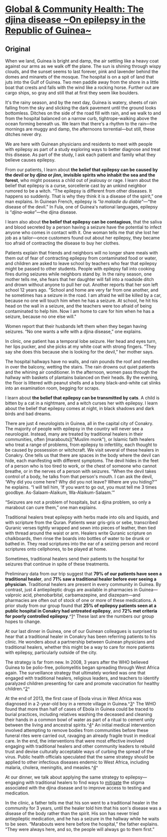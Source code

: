<!--
Filename: 	2019-04-08.md
Project: 	/Users/shume/Developer/physician/Neurol/GaCH
Author: 	shumez <https://github.com/shumez>
Created: 	2019-04-09 16:53:7
Modified: 	2019-04-09 17:55:45
-----
Copyright (c) 2019 shumez
-->

# [Global & Community Health: The djina disease ~On epilepsy in the Republic of Guinea~][2019AnandP]




## Original

When we land, Guinea is bright and damp, the air settling like a heavy coat against our arms as we walk off the plane. The sun is shining through wispy clouds, and the sunset seems to last forever, pink and lavender behind the domes and minarets of the mosque. The hospital is on a spit of land that juts into the Gulf of Guinea. Two men paddle away from the shore in a little boat that crests and falls with the wind like a rocking horse. Further out are cargo ships, so gray and still that at first they seem like boulders.

It's the rainy season, and by the next day, Guinea is watery, sheets of rain falling from the sky and slicking the dark pavement until the ground looks bottomless. Ditches on the side of the road fill with rain, and we walk to and from the hospital balanced on a narrow curb, tightrope-walking above the ocean forming beneath us. We learn that there's a rhythm to the rain—the mornings are muggy and damp, the afternoons torrential—but still, these ditches never dry.

We are here with Guinean physicians and residents to meet with people with epilepsy as part of a study exploring ways to better diagnose and treat this disease. As part of the study, I ask each patient and family what they believe causes epilepsy.

From our patients, I learn about **the belief that epilepsy can be caused by the devil or by *djina* or *jinn*, invisible spirits who inhabit the sea and the forest**, who might possess a child out of jealousy or rage. I learn about the belief that epilepsy is a curse, sorcellerie cast by an unkind neighbor rumored to be a witch. “The epilepsy is different from other diseases. It happens so suddenly. That is why they think it is a disease of the spirit,” one man explains. In Guinean French, epilepsy is “*la maladie du diable*”—“the disease of the devil.” In Fula, one of Guinea's national languages, epilepsy is “*djina-wake*”—the djina disease.

I learn also about **the belief that epilepsy can be contagious**, that the saliva and blood secreted by a person having a seizure have the potential to infect anyone who comes in contact with it. One woman tells me that she lost her job as a tailor—once customers found out about her epilepsy, they became too afraid of contracting the disease to buy her clothes.

Patients explain that friends and neighbors will no longer share meals with them out of fear of contracting epilepsy from contaminated food or water, and children are asked to leave school by teachers who fear that epilepsy might be passed to other students. People with epilepsy fall into cooking fires during seizures while neighbors stand by. In the rainy season, one mother tells me, she fears that her daughter will fall into a roadside ditch and drown without anyone to pull her out. Another reports that her son left school 12 years ago. "School and home are very far from one another, and he sometimes has a seizure in the road. I am afraid he will be killed by a car, because no one will touch him when he has a seizure. At school, he hit his head on the wall in a seizure, and the teachers were too afraid of being contaminated to help him. Now I am home to care for him when he has a seizure, because no one else will."

Women report that their husbands left them when they began having seizures. “No one wants a wife with a djina disease,” one explains.

In clinic, one patient has a temporal lobe seizure. Her head and eyes turn, her lips pucker, and she picks at my white coat with strong fingers. “They say she does this because she is looking for the devil,” her mother says.

The hospital hallways have no walls, and rain pounds the roof and needles in over the balcony, wetting the stairs. The rain drowns out quiet patients and the whining air conditioner. In the afternoon, women pass through the hallway with baskets of plantains balanced on their heads. By the evening, the floor is littered with peanut shells and a bony black-and-white cat slinks into an examination room, begging for scraps.

I learn about **the belief that epilepsy can be transmitted by cats**. A child is bitten by a cat in a nightmare, and a witch curses her with epilepsy. I learn about the belief that epilepsy comes at night, in black shadows and dark birds and bad dreams.

There are just 4 neurologists in Guinea, all in the capital city of Conakry. The majority of people with epilepsy in the country will never see a neurologist. Instead, many are treated by traditional healers in their communities, often [marabouts]("Muslim monk"), or Islamic faith healers who treat a range of problems, from epilepsy to infertility, each thought to be caused by possession or witchcraft. We visit several of these healers in Conakry. One tells us that there are spaces in the body where the devil can hide, each manifesting with different symptoms. The devil hides in the feet of a person who is too tired to work, or the chest of someone who cannot breathe, or in the nerves of a person with seizures. “When the devil takes control of a body, he talks from that person's mouth. I can ask the devil, ‘Why did you come here? Why did you not leave? Where are you hiding?’” he explains. “I will tell him, ‘If you want to go out, you must tell me 3 times goodbye. As-Salaam-Alaikum, Wa-Alaikum-Salaam.’”

“Seizures are not a problem of hospitals, but a djina problem, so only a marabout can cure them,” one man explains.

Traditional healers treat epilepsy with herbs made into oils and liquids, and with scripture from the Quran. Patients wear gris-gris or sebe, transcribed Quranic verses tightly wrapped and sewn into pieces of leather, then tied with thread around the waist or arm. Healers write Quranic scripture on chalkboards, then rinse the boards into bottles of water to be drunk or bathed in. They read scriptures into the ear of a seizing person and record scriptures onto cellphones, to be played at home.

Sometimes, traditional healers send their patients to the hospital for seizures that continue in spite of these treatments.

Preliminary data from our trip suggest that **79% of our patients have seen a traditional healer**, and **71% saw a traditional healer before ever seeing a physician**. Traditional healers are present in every community in Guinea. By contrast, just 4 antiepileptic drugs are available in pharmacies in Guinea—valproic acid, phenobarbital, carbamazepine, and diazepam—and pharmacies are often out of stock of one or more of these medications. A prior study from our group found that **25% of epilepsy patients seen at a public hospital in Conakry had untreated epilepsy**, and **72% met criteria for poorly controlled epilepsy**.^[1][2018CohenJM_SakadiF_JangM]^ These last are the numbers our group hopes to change.

At our last dinner in Guinea, one of our Guinean colleagues is surprised to hear that a traditional healer in Conakry has been referring patients to his clinic. He wonders about a partnership between Guinean physicians and traditional healers, whether this might be a way to care for more patients with epilepsy, particularly outside of the city.

The strategy is far from new. In 2008, 3 years after the WHO believed Guinea to be polio-free, poliomyelitis began spreading through West Africa again. The surveillance strategy that ultimately worked was one that engaged with traditional healers, religious leaders, and teachers to identify paralyzed children presenting for care and promote vaccination for healthy children.^[2][2017EdwardsA_HaydarovR_CraigAS]^

At the end of 2013, the first case of Ebola virus in West Africa was diagnosed in a 2-year-old boy in a remote village in Guinea.^[3][2014SchwarzL_BauschDG]^ The WHO found that more than half of cases of Ebola in Guinea could be traced to burial practices, including relatives washing the deceased and cleaning their hands in a common bowl of water as part of a ritual to cement unity between the living and ancestral spirits.^[4][2015MafuvadzeB_ManguvoA]^ An initial medical intervention involved attempting to remove bodies from communities before these funeral rites were carried out, ravaging an already fragile trust in medical care. In the end, the interventions that were most effective involved engaging with traditional healers and other community leaders to rebuild trust and devise culturally acceptable ways of curbing the spread of the virus. Public health officials speculated that the same strategy should be applied to other infectious diseases endemic to West Africa, including malaria, cholera, meningitis, and measles.^[4][2015MafuvadzeB_ManguvoA]^

At our dinner, we talk about applying the same strategy to epilepsy—engaging with traditional healers to find ways to [mitigate]("和らげる") the stigma associated with the djina disease and to improve access to testing and medication.

In the clinic, a father tells me that his son went to a traditional healer in the community for 3 years, until the healer told him that his son's disease was a disease of the body rather than the spirit. His son has never tried antiepileptic medication, and he has a seizure in the hallway while he waits to be seen. “Marabouts were here before the hospital,” the father explains. “They were always here, and so, the people will always go to them first.”



[2019AnandP]: https://n.neurology.org/content/92/15/725 

<!-- ref -->
[2018CohenJM_SakadiF_JangM]: https://www.sciencedirect.com/science/article/abs/pii/S1059131118302760 "Jang, M., Sakadi, F., Tassiou, N.R., Abass, C.F., Grundy, S.J., Woga, A., Kenda, B.A., Lamine, C.M., Talibé, B.A., Qiu, H. and Cohen, J.M., 2018. Impact of poorly controlled epilepsy in the Republic of Guinea. Seizure, 61, pp.71-77."
[2017EdwardsA_HaydarovR_CraigAS]: https://academic.oup.com/jid/article/216/suppl_1/S343/3935061 "Craig, A.S., Haydarov, R., O’malley, H., Galway, M., Dao, H., Ngongo, N., Baranyikwa, M.T., Naqvi, S., Abid, N.S., Pandak, C. and Edwards, A., 2017. The Public Health Legacy of Polio Eradication in Africa. The Journal of infectious diseases, 216(suppl_1), pp.S343-S350."
[2014SchwarzL_BauschDG]: https://journals.plos.org/plosntds/article?id=10.1371/journal.pntd.0003056 "Bausch, D.G. and Schwarz, L., 2014. Outbreak of Ebola virus disease in Guinea: where ecology meets economy."
[2015MafuvadzeB_ManguvoA]: https://www.ncbi.nlm.nih.gov/pmc/articles/PMC4709130/ "Manguvo, A. and Mafuvadze, B., 2015. The impact of traditional and religious practices on the spread of Ebola in West Africa: time for a strategic shift. The Pan African Medical Journal, 22(Suppl 1)."